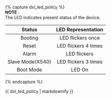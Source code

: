 {% capture dxl_led_policy %}  
**NOTE** :  
The LED indicates present status of the device.

|      Status      |  LED Representation  |
|:----------------:|:--------------------:|
|     Booting      |  LED flickers once   |
|      Reset       | LED flickers 4 times |
|      Alarm       |     LED flickers     |
| Slave Mode(X540) | LED flickers 3 times |
|    Boot Mode     |        LED On        |

{% endcapture %}
<div class="notice">{{ dxl_led_policy | markdownify }}</div>
